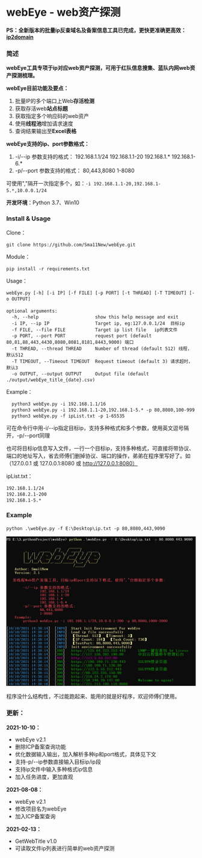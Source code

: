 # webEye - web资产探测

**PS：全新版本的批量ip反查域名及备案信息工具已完成，更快更准确更高效：[ip2domain](https://github.com/Sma11New/ip2domain)**

### 简述

**webEye工具专项于ip对应web资产探测，可用于红队信息搜集、蓝队内网web资产探测梳理。**

**webEye目前功能及要点：**

1.  批量IP的多个端口上Web**存活检测**
2.  获取存活web**站点标题**
3.  获取指定多个响应码的web资产
4.  使用**线程池**增加请求速度
5.  查询结果输出至**Excel表格**

**webEye支持的ip、port参数格式：**

1.  -i/--ip 参数支持的格式：
                    192.168.1.1/24
                    192.168.1.1-20
                    192.168.1.*
                    192.168.1-6.*
2.  -p/--port 参数支持的格式：
                    80,443,8080
                    1-8080

可使用","隔开一次指定多个，如：`-i 192.168.1.1-20,192.168.1-5.*,10.0.0.1/24`

**开发环境**：Python 3.7、Win10

### Install & Usage

Clone：

```
git clone https://github.com/Sma11New/webEye.git
```

Module：

```
pip install -r requirements.txt
```

Usage：

```
webEye.py [-h] [-i IP] [-f FILE] [-p PORT] [-t THREAD] [-T TIMEOUT] [-o OUTPUT]

optional arguments:
  -h, --help                     show this help message and exit
  -i IP, --ip IP                 Target ip, eg:127.0.0.1/24  目标ip
  -f FILE, --file FILE           Target ip list file   ip列表文件
  -p PORT, --port PORT           request port (default 80,81,88,443,4430,8080,8081,8181,8443,9000) 端口
  -t THREAD, --thread THREAD     Number of thread (default 512) 线程，默认512
  -T TIMEOUT, --Timeout TIMEOUT  Request timeout (default 3) 请求超时，默认3
  -o OUTPUT, --output OUTPUT     Output file (default ./output/webEye_title_{date}.csv)
```

Example：

```
  python3 webEye.py -i 192.168.1.1/16
  python3 webEye.py -i 192.168.1.1-20,192.168.1-5.* -p 80,8080,100-999
  python3 webEye.py -f ipList.txt -p 1-65535
```

可在命令行中用-i/--ip指定目标ip，支持多种格式和多个参数，使用英文逗号隔开，-p/--port同理

也可将目标ip信息写入文件，一行一个目标ip，支持多种格式，可直接将带协议、端口的地址写入，省去师傅们删掉协议、端口的操作，弟弟在程序里写好了。如（127.0.0.1 或 127.0.0.1:8080 或 http://127.0.0.1:8080）

ipList.txt：

```
192.168.1.1/24
192.168.2.1-200
192.168.1-5.*
```

### Example

```
python .\webEye.py -f E:\Desktop\ip.txt -p 80,8080,443,9090
```

![image_2021-10-10_14-38-36](README.assets/image_2021-10-10_14-38-36.png)

程序没什么结构性，不过能跑起来、能用的就是好程序，欢迎师傅们使用。

### 更新：

**2021-10-10：**

-   webEye v2.1
-   删除ICP备案查询功能
-   优化数据输入输出，加入解析多种ip和port格式，具体见下文
-   支持-p/--ip参数直接输入目标ip/ip段
-   支持ip文件中输入多种格式ip信息
-   加入任务进度，更加直观

**2021-08-08：**

-   webEye v2.1
-   修改项目名为webEye
-   加入ICP备案查询

**2021-02-13：**

-   GetWebTitle v1.0
-   可读取文件ip列表进行简单的web资产探测